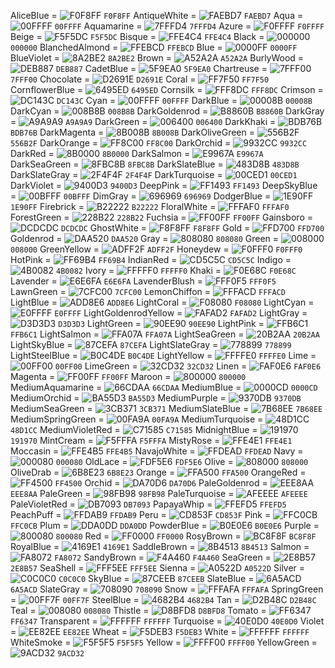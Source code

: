 AliceBlue            = ![F0F8FF](https://via.placeholder.com/15/1589F0/000000?text=+) `F0F8FF`
AntiqueWhite         = ![FAEBD7](https://via.placeholder.com/15/1589F0/000000?text=+) `FAEBD7`
Aqua                 = ![00FFFF](https://via.placeholder.com/15/1589F0/000000?text=+) `00FFFF`
Aquamarine           = ![7FFFD4](https://via.placeholder.com/15/1589F0/000000?text=+) `7FFFD4`
Azure                = ![F0FFFF](https://via.placeholder.com/15/1589F0/000000?text=+) `F0FFFF`
Beige                = ![F5F5DC](https://via.placeholder.com/15/1589F0/000000?text=+) `F5F5DC`
Bisque               = ![FFE4C4](https://via.placeholder.com/15/1589F0/000000?text=+) `FFE4C4`
Black                = ![000000](https://via.placeholder.com/15/1589F0/000000?text=+) `000000`
BlanchedAlmond       = ![FFEBCD](https://via.placeholder.com/15/1589F0/000000?text=+) `FFEBCD`
Blue                 = ![0000FF](https://via.placeholder.com/15/1589F0/000000?text=+) `0000FF`
BlueViolet           = ![8A2BE2](https://via.placeholder.com/15/1589F0/000000?text=+) `8A2BE2`
Brown                = ![A52A2A](https://via.placeholder.com/15/1589F0/000000?text=+) `A52A2A`
BurlyWood            = ![DEB887](https://via.placeholder.com/15/1589F0/000000?text=+) `DEB887`
CadetBlue            = ![5F9EA0](https://via.placeholder.com/15/1589F0/000000?text=+) `5F9EA0`
Chartreuse           = ![7FFF00](https://via.placeholder.com/15/1589F0/000000?text=+) `7FFF00`
Chocolate            = ![D2691E](https://via.placeholder.com/15/1589F0/000000?text=+) `D2691E`
Coral                = ![FF7F50](https://via.placeholder.com/15/1589F0/000000?text=+) `FF7F50`
CornflowerBlue       = ![6495ED](https://via.placeholder.com/15/1589F0/000000?text=+) `6495ED`
Cornsilk             = ![FFF8DC](https://via.placeholder.com/15/1589F0/000000?text=+) `FFF8DC`
Crimson              = ![DC143C](https://via.placeholder.com/15/1589F0/000000?text=+) `DC143C`
Cyan                 = ![00FFFF](https://via.placeholder.com/15/1589F0/000000?text=+) `00FFFF`
DarkBlue             = ![00008B](https://via.placeholder.com/15/1589F0/000000?text=+) `00008B`
DarkCyan             = ![008B8B](https://via.placeholder.com/15/1589F0/000000?text=+) `008B8B`
DarkGoldenrod        = ![B8860B](https://via.placeholder.com/15/1589F0/000000?text=+) `B8860B`
DarkGray             = ![A9A9A9](https://via.placeholder.com/15/1589F0/000000?text=+) `A9A9A9`
DarkGreen            = ![006400](https://via.placeholder.com/15/1589F0/000000?text=+) `006400`
DarkKhaki            = ![BDB76B](https://via.placeholder.com/15/1589F0/000000?text=+) `BDB76B`
DarkMagenta          = ![8B008B](https://via.placeholder.com/15/1589F0/000000?text=+) `8B008B`
DarkOliveGreen       = ![556B2F](https://via.placeholder.com/15/1589F0/000000?text=+) `556B2F`
DarkOrange           = ![FF8C00](https://via.placeholder.com/15/1589F0/000000?text=+) `FF8C00`
DarkOrchid           = ![9932CC](https://via.placeholder.com/15/1589F0/000000?text=+) `9932CC`
DarkRed              = ![8B0000](https://via.placeholder.com/15/1589F0/000000?text=+) `8B0000`
DarkSalmon           = ![E9967A](https://via.placeholder.com/15/1589F0/000000?text=+) `E9967A`
DarkSeaGreen         = ![8FBC8B](https://via.placeholder.com/15/1589F0/000000?text=+) `8FBC8B`
DarkSlateBlue        = ![483D8B](https://via.placeholder.com/15/1589F0/000000?text=+) `483D8B`
DarkSlateGray        = ![2F4F4F](https://via.placeholder.com/15/1589F0/000000?text=+) `2F4F4F`
DarkTurquoise        = ![00CED1](https://via.placeholder.com/15/1589F0/000000?text=+) `00CED1`
DarkViolet           = ![9400D3](https://via.placeholder.com/15/1589F0/000000?text=+) `9400D3`
DeepPink             = ![FF1493](https://via.placeholder.com/15/1589F0/000000?text=+) `FF1493`
DeepSkyBlue          = ![00BFFF](https://via.placeholder.com/15/1589F0/000000?text=+) `00BFFF`
DimGray              = ![696969](https://via.placeholder.com/15/1589F0/000000?text=+) `696969`
DodgerBlue           = ![1E90FF](https://via.placeholder.com/15/1589F0/000000?text=+) `1E90FF`
Firebrick            = ![B22222](https://via.placeholder.com/15/1589F0/000000?text=+) `B22222`
FloralWhite          = ![FFFAF0](https://via.placeholder.com/15/1589F0/000000?text=+) `FFFAF0`
ForestGreen          = ![228B22](https://via.placeholder.com/15/1589F0/000000?text=+) `228B22`
Fuchsia              = ![FF00FF](https://via.placeholder.com/15/1589F0/000000?text=+) `FF00FF`
Gainsboro            = ![DCDCDC](https://via.placeholder.com/15/1589F0/000000?text=+) `DCDCDC`
GhostWhite           = ![F8F8FF](https://via.placeholder.com/15/1589F0/000000?text=+) `F8F8FF`
Gold                 = ![FFD700](https://via.placeholder.com/15/1589F0/000000?text=+) `FFD700`
Goldenrod            = ![DAA520](https://via.placeholder.com/15/1589F0/000000?text=+) `DAA520`
Gray                 = ![808080](https://via.placeholder.com/15/1589F0/000000?text=+) `808080`
Green                = ![008000](https://via.placeholder.com/15/1589F0/000000?text=+) `008000`
GreenYellow          = ![ADFF2F](https://via.placeholder.com/15/1589F0/000000?text=+) `ADFF2F`
Honeydew             = ![F0FFF0](https://via.placeholder.com/15/1589F0/000000?text=+) `F0FFF0`
HotPink              = ![FF69B4](https://via.placeholder.com/15/1589F0/000000?text=+) `FF69B4`
IndianRed            = ![CD5C5C](https://via.placeholder.com/15/1589F0/000000?text=+) `CD5C5C`
Indigo               = ![4B0082](https://via.placeholder.com/15/1589F0/000000?text=+) `4B0082`
Ivory                = ![FFFFF0](https://via.placeholder.com/15/1589F0/000000?text=+) `FFFFF0`
Khaki                = ![F0E68C](https://via.placeholder.com/15/1589F0/000000?text=+) `F0E68C`
Lavender             = ![E6E6FA](https://via.placeholder.com/15/1589F0/000000?text=+) `E6E6FA`
LavenderBlush        = ![FFF0F5](https://via.placeholder.com/15/1589F0/000000?text=+) `FFF0F5`
LawnGreen            = ![7CFC00](https://via.placeholder.com/15/1589F0/000000?text=+) `7CFC00`
LemonChiffon         = ![FFFACD](https://via.placeholder.com/15/1589F0/000000?text=+) `FFFACD`
LightBlue            = ![ADD8E6](https://via.placeholder.com/15/1589F0/000000?text=+) `ADD8E6`
LightCoral           = ![F08080](https://via.placeholder.com/15/1589F0/000000?text=+) `F08080`
LightCyan            = ![E0FFFF](https://via.placeholder.com/15/1589F0/000000?text=+) `E0FFFF`
LightGoldenrodYellow = ![FAFAD2](https://via.placeholder.com/15/1589F0/000000?text=+) `FAFAD2`
LightGray            = ![D3D3D3](https://via.placeholder.com/15/1589F0/000000?text=+) `D3D3D3`
LightGreen           = ![90EE90](https://via.placeholder.com/15/1589F0/000000?text=+) `90EE90`
LightPink            = ![FFB6C1](https://via.placeholder.com/15/1589F0/000000?text=+) `FFB6C1`
LightSalmon          = ![FFA07A](https://via.placeholder.com/15/1589F0/000000?text=+) `FFA07A`
LightSeaGreen        = ![20B2AA](https://via.placeholder.com/15/1589F0/000000?text=+) `20B2AA`
LightSkyBlue         = ![87CEFA](https://via.placeholder.com/15/1589F0/000000?text=+) `87CEFA`
LightSlateGray       = ![778899](https://via.placeholder.com/15/1589F0/000000?text=+) `778899`
LightSteelBlue       = ![B0C4DE](https://via.placeholder.com/15/1589F0/000000?text=+) `B0C4DE`
LightYellow          = ![FFFFE0](https://via.placeholder.com/15/1589F0/000000?text=+) `FFFFE0`
Lime                 = ![00FF00](https://via.placeholder.com/15/1589F0/000000?text=+) `00FF00`
LimeGreen            = ![32CD32](https://via.placeholder.com/15/1589F0/000000?text=+) `32CD32`
Linen                = ![FAF0E6](https://via.placeholder.com/15/1589F0/000000?text=+) `FAF0E6`
Magenta              = ![FF00FF](https://via.placeholder.com/15/1589F0/000000?text=+) `FF00FF`
Maroon               = ![800000](https://via.placeholder.com/15/1589F0/000000?text=+) `800000`
MediumAquamarine     = ![66CDAA](https://via.placeholder.com/15/1589F0/000000?text=+) `66CDAA`
MediumBlue           = ![0000CD](https://via.placeholder.com/15/1589F0/000000?text=+) `0000CD`
MediumOrchid         = ![BA55D3](https://via.placeholder.com/15/1589F0/000000?text=+) `BA55D3`
MediumPurple         = ![9370DB](https://via.placeholder.com/15/1589F0/000000?text=+) `9370DB`
MediumSeaGreen       = ![3CB371](https://via.placeholder.com/15/1589F0/000000?text=+) `3CB371`
MediumSlateBlue      = ![7B68EE](https://via.placeholder.com/15/1589F0/000000?text=+) `7B68EE`
MediumSpringGreen    = ![00FA9A](https://via.placeholder.com/15/1589F0/000000?text=+) `00FA9A`
MediumTurquoise      = ![48D1CC](https://via.placeholder.com/15/1589F0/000000?text=+) `48D1CC`
MediumVioletRed      = ![C71585](https://via.placeholder.com/15/1589F0/000000?text=+) `C71585`
MidnightBlue         = ![191970](https://via.placeholder.com/15/1589F0/000000?text=+) `191970`
MintCream            = ![F5FFFA](https://via.placeholder.com/15/1589F0/000000?text=+) `F5FFFA`
MistyRose            = ![FFE4E1](https://via.placeholder.com/15/1589F0/000000?text=+) `FFE4E1`
Moccasin             = ![FFE4B5](https://via.placeholder.com/15/1589F0/000000?text=+) `FFE4B5`
NavajoWhite          = ![FFDEAD](https://via.placeholder.com/15/1589F0/000000?text=+) `FFDEAD`
Navy                 = ![000080](https://via.placeholder.com/15/1589F0/000000?text=+) `000080`
OldLace              = ![FDF5E6](https://via.placeholder.com/15/1589F0/000000?text=+) `FDF5E6`
Olive                = ![808000](https://via.placeholder.com/15/1589F0/000000?text=+) `808000`
OliveDrab            = ![6B8E23](https://via.placeholder.com/15/1589F0/000000?text=+) `6B8E23`
Orange               = ![FFA500](https://via.placeholder.com/15/1589F0/000000?text=+) `FFA500`
OrangeRed            = ![FF4500](https://via.placeholder.com/15/1589F0/000000?text=+) `FF4500`
Orchid               = ![DA70D6](https://via.placeholder.com/15/1589F0/000000?text=+) `DA70D6`
PaleGoldenrod        = ![EEE8AA](https://via.placeholder.com/15/1589F0/000000?text=+) `EEE8AA`
PaleGreen            = ![98FB98](https://via.placeholder.com/15/1589F0/000000?text=+) `98FB98`
PaleTurquoise        = ![AFEEEE](https://via.placeholder.com/15/1589F0/000000?text=+) `AFEEEE`
PaleVioletRed        = ![DB7093](https://via.placeholder.com/15/1589F0/000000?text=+) `DB7093`
PapayaWhip           = ![FFEFD5](https://via.placeholder.com/15/1589F0/000000?text=+) `FFEFD5`
PeachPuff            = ![FFDAB9](https://via.placeholder.com/15/1589F0/000000?text=+) `FFDAB9`
Peru                 = ![CD853F](https://via.placeholder.com/15/1589F0/000000?text=+) `CD853F`
Pink                 = ![FFC0CB](https://via.placeholder.com/15/1589F0/000000?text=+) `FFC0CB`
Plum                 = ![DDA0DD](https://via.placeholder.com/15/1589F0/000000?text=+) `DDA0DD`
PowderBlue           = ![B0E0E6](https://via.placeholder.com/15/1589F0/000000?text=+) `B0E0E6`
Purple               = ![800080](https://via.placeholder.com/15/1589F0/000000?text=+) `800080`
Red                  = ![FF0000](https://via.placeholder.com/15/1589F0/000000?text=+) `FF0000`
RosyBrown            = ![BC8F8F](https://via.placeholder.com/15/1589F0/000000?text=+) `BC8F8F`
RoyalBlue            = ![4169E1](https://via.placeholder.com/15/1589F0/000000?text=+) `4169E1`
SaddleBrown          = ![8B4513](https://via.placeholder.com/15/1589F0/000000?text=+) `8B4513`
Salmon               = ![FA8072](https://via.placeholder.com/15/1589F0/000000?text=+) `FA8072`
SandyBrown           = ![F4A460](https://via.placeholder.com/15/1589F0/000000?text=+) `F4A460`
SeaGreen             = ![2E8B57](https://via.placeholder.com/15/1589F0/000000?text=+) `2E8B57`
SeaShell             = ![FFF5EE](https://via.placeholder.com/15/1589F0/000000?text=+) `FFF5EE`
Sienna               = ![A0522D](https://via.placeholder.com/15/1589F0/000000?text=+) `A0522D`
Silver               = ![C0C0C0](https://via.placeholder.com/15/1589F0/000000?text=+) `C0C0C0`
SkyBlue              = ![87CEEB](https://via.placeholder.com/15/1589F0/000000?text=+) `87CEEB`
SlateBlue            = ![6A5ACD](https://via.placeholder.com/15/1589F0/000000?text=+) `6A5ACD`
SlateGray            = ![708090](https://via.placeholder.com/15/1589F0/000000?text=+) `708090`
Snow                 = ![FFFAFA](https://via.placeholder.com/15/1589F0/000000?text=+) `FFFAFA`
SpringGreen          = ![00FF7F](https://via.placeholder.com/15/1589F0/000000?text=+) `00FF7F`
SteelBlue            = ![4682B4](https://via.placeholder.com/15/1589F0/000000?text=+) `4682B4`
Tan                  = ![D2B48C](https://via.placeholder.com/15/1589F0/000000?text=+) `D2B48C`
Teal                 = ![008080](https://via.placeholder.com/15/1589F0/000000?text=+) `008080`
Thistle              = ![D8BFD8](https://via.placeholder.com/15/1589F0/000000?text=+) `D8BFD8`
Tomato               = ![FF6347](https://via.placeholder.com/15/1589F0/000000?text=+) `FF6347`
Transparent          = ![FFFFFF](https://via.placeholder.com/15/1589F0/000000?text=+) `FFFFFF`
Turquoise            = ![40E0D0](https://via.placeholder.com/15/1589F0/000000?text=+) `40E0D0`
Violet               = ![EE82EE](https://via.placeholder.com/15/1589F0/000000?text=+) `EE82EE`
Wheat                = ![F5DEB3](https://via.placeholder.com/15/1589F0/000000?text=+) `F5DEB3`
White                = ![FFFFFF](https://via.placeholder.com/15/1589F0/000000?text=+) `FFFFFF`
WhiteSmoke           = ![F5F5F5](https://via.placeholder.com/15/1589F0/000000?text=+) `F5F5F5`
Yellow               = ![FFFF00](https://via.placeholder.com/15/1589F0/000000?text=+) `FFFF00`
YellowGreen          = ![9ACD32](https://via.placeholder.com/15/1589F0/000000?text=+) `9ACD32`
